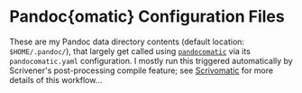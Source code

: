 # Pandoc\{omatic\} Configuration Files #
These are my Pandoc data directory contents (default location: `$HOME/.pandoc/`), that largely get called using [`pandocomatic`](https://github.com/htdebeer/pandocomatic) via its `pandocomatic.yaml` configuration. I mostly run this triggered automatically by Scrivener's post-processing compile feature; see [Scrivomatic](https://github.com/iandol/scrivomatic) for more details of this workflow...